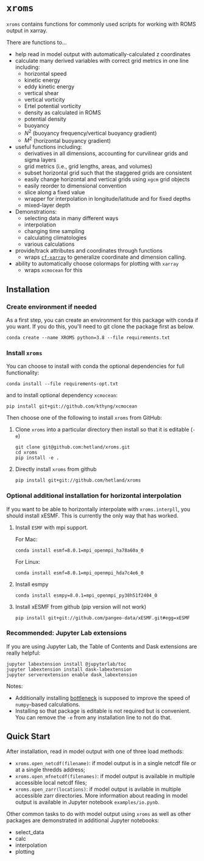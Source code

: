 # `xroms`

`xroms` contains functions for commonly used scripts for working with ROMS output in xarray.

There are functions to...
* help read in model output with automatically-calculated z coordinates
* calculate many derived variables with correct grid metrics in one line including:
  * horizontal speed
  * kinetic energy
  * eddy kinetic energy
  * vertical shear
  * vertical vorticity
  * Ertel potential vorticity
  * density as calculated in ROMS
  * potential density
  * buoyancy
  * $N^2$ (buoyancy frequency/vertical buoyancy gradient)
  * $M^2$ (horizontal buoyancy gradient)
* useful functions including:
  * derivatives in all dimensions, accounting for curvilinear grids and sigma layers
  * grid metrics (i.e., grid lengths, areas, and volumes)
  * subset horizontal grid such that the staggered grids are consistent
  * easily change horizontal and vertical grids using `xgcm` grid objects
  * easily reorder to dimensional convention
  * slice along a fixed value
  * wrapper for interpolation in longitude/latitude and for fixed depths
  * mixed-layer depth
* Demonstrations:
  * selecting data in many different ways
  * interpolation
  * changing time sampling
  * calculating climatologies
  * various calculations
* provide/track attributes and coordinates through functions
  * wraps [`cf-xarray`](https://cf-xarray.readthedocs.io/en/latest/) to generalize coordinate and dimension calling.
* ability to automatically choose colormaps for plotting with `xarray`
  * wraps `xcmocean` for this


## Installation

### Create environment if needed

As a first step, you can create an environment for this package with conda if you want. If you do this, you'll need to git clone the package first as below.

    conda create --name XROMS python=3.8 --file requirements.txt

### Install `xroms`

You can choose to install with conda the optional dependencies for full functionality:

    conda install --file requirements-opt.txt
    
and to install optional dependency `xcmocean`:

    pip install git+git://github.com/kthyng/xcmocean

Then choose one of the following to install `xroms` from GitHub:

1. Clone `xroms` into a particular directory then install so that it is editable (`-e`)

    ```
    git clone git@github.com:hetland/xroms.git
    cd xroms
    pip install -e .
    ```

1. Directly install `xroms` from github

    ```
    pip install git+git://github.com/hetland/xroms
    ```

### Optional additional installation for horizontal interpolation

If you want to be able to horizontally interpolate with `xroms.interpll`, you should install xESMF. This is currently the only way that has worked.

1. Install `ESMF` with mpi support.

    For Mac:

    ```
    conda install esmf=8.0.1=mpi_openmpi_ha78a60a_0
    ```

    For Linux:

    ```
    conda install esmf=8.0.1=mpi_openmpi_hda7c4e6_0
    ```

1. Install esmpy

    ```
    conda install esmpy=8.0.1=mpi_openmpi_py38h51f2404_0
    ```

1. Install xESMF from github (pip version will not work)

    ```
    pip install git+git://github.com/pangeo-data/xESMF.git#egg=xESMF
    ```

### Recommended: Jupyter Lab extensions

If you are using Jupyter Lab, the Table of Contents and Dask extensions are really helpful:

```
jupyter labextension install @jupyterlab/toc
jupyter labextension install dask-labextension
jupyter serverextension enable dask_labextension
```

Notes:
* Additionally installing [bottleneck](https://github.com/pydata/bottleneck/) is supposed to improve the speed of `numpy`-based calculations.
* Installing so that package is editable is not required but is convenient. You can remove the `-e` from any installation line to not do that.


## Quick Start

After installation, read in model output with one of three load methods:
 * `xroms.open_netcdf(filename)`: if model output is in a single netcdf file or at a single thredds address;
 * `xroms.open_mfnetcdf(filenames)`: if model output is available in multiple accessible local netcdf files;
 * `xroms.open_zarr(locations)`: if model output is avilable in multiple accessible zarr directories.
More information about reading in model output is available in Jupyter notebook `examples/io.pynb`.

Other common tasks to do with model output using `xroms` as well as other packages are demonstrated in additional Jupyter notebooks:
 * select_data
 * calc
 * interpolation
 * plotting
